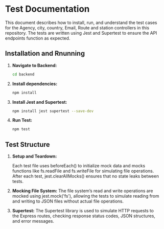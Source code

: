 # Test Documentation

This document describes how to install, run, and understand the test cases for the Agency, city, country, Email, Route and station controllers in this repository. The tests are written using Jest and Supertest to ensure the API endpoints function as expected.
 
## Installation and Rnunning

1. **Navigate to Backend:**

   ```bash
   cd backend
   ```

2. **Install dependencies:**

   ```bash
   npm install
   ```
3. **Install Jest and Supertest:**

   ```bash
   npm install jest supertest --save-dev
   ```

4. **Run Test:**

    ```bash
    npm test
    ```
    


## Test Structure

1. **Setup and Teardown:**

    Each test file uses beforeEach() to initialize mock data and mocks functions like fs.readFile and fs.writeFile for simulating file operations. After each test, jest.clearAllMocks() ensures that no state leaks between tests.

2. **Mocking File System:**
    The file system’s read and write operations are mocked using jest.mock('fs'), allowing the tests to simulate reading from and writing to JSON files without actual file operations.

3. **Supertest:**
    The Supertest library is used to simulate HTTP requests to the Express routes, checking response status codes, JSON structures, and error messages.
